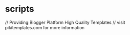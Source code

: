 # scripts

// Providing Blogger Platform High Quality Templates 
// visit pikitemplates.com for more information 
